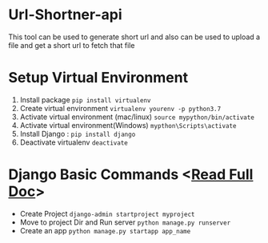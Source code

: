 # Url-Shortner-api
This tool can be used to generate short url and also can be used to upload a file and get a short url to fetch that file

# Setup Virtual Environment
 1. Install package `pip install virtualenv`
 2. Create virtual environment `virtualenv yourenv -p python3.7`
 3. Activate virtual environment (mac/linux) `source mypython/bin/activate` 
 4. Activate virtual environment(Windows) `mypthon\Scripts\activate`
 6. Install Django : `pip install django`
 5. Deactivate virtualenv `deactivate`
 
# Django Basic Commands <[Read Full Doc](https://docs.djangoproject.com/en/2.2/intro/tutorial01/)>
* Create Project `django-admin startproject myproject`
* Move to project Dir and Run server `python manage.py runserver`
* Create an app `python manage.py startapp app_name`

 
